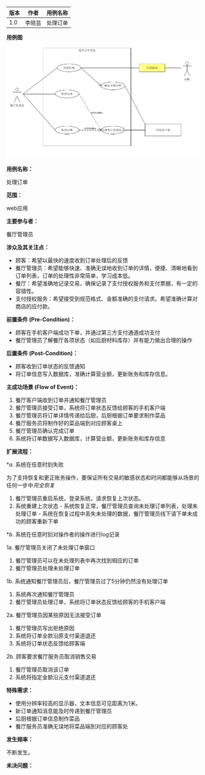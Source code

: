 |版本|作者|用例名称|
|--|--|--|
|1.0|李晓芸|处理订单|

**用例图**
![餐厅管理员用例图](img_use_case/manage_orders.PNG)

**用例名称：**

处理订单

**范围：**

web应用

**主要参与者：**

餐厅管理员

**涉众及其关注点：**
 - 顾客：希望以最快的速度收到订单处理后的反馈
 - 餐厅管理员：希望能够快速、准确无误地收到订单的详情，便捷、清晰地看到订单列表，订单的处理性非常简单，学习成本低。
 - 餐厅：希望准确地记录交易，确保记录了支付授权服务和支付票据，有一定的容错性。
 - 支付授权服务：希望接受到规范格式、金额准确的支付请求。希望准确计算对商店的应付款。

**前置条件 (Pre-Condition)：**

 - 顾客在手机客户端成功下单，并通过第三方支付通道成功支付
 - 餐厅管理员了解餐厅各项状态（如后厨材料库存）并有能力做出合理的操作

**后置条件 (Post-Condition)：**

 - 顾客收到订单状态的反馈通知
 - 将订单信息写入数据库，准确计算营业额，更新账务和库存信息。

**主成功场景 (Flow of Event)：**

 1. 餐厅客户端收到订单并通知餐厅管理员
 2. 餐厅管理员接受订单，系统将订单状态反馈给顾客的手机客户端
 3. 餐厅管理员将订单详情传递给后厨，后厨根据订单要求制作菜品
 4. 餐厅服务员将制作好的菜品端到对应顾客桌上
 5. 餐厅管理员确认完成订单
 6. 系统将订单数据写入数据库，计算营业额，更新账务和库存信息

**扩展流程：**

 <!-- a. 餐厅经理在任意时刻可进入超级管理员权限界面

   1. 输入超级管理员账号密码，系统进入超级管理员模式
   2. 超级管理员可以执行某些操作。例如，取消某一个已接受的订单并退款，更改订单金额。
   3. 系统恢复到普通用户权限 -->

 **a*. 系统在任意时刻失败

   为了支持恢复和更正账务操作，要保证所有交易的敏感状态和时间都能够从场景的任何一步中*完全恢复*

   1. 餐厅管理员重启系统，登录系统，请求恢复上次状态。
   2. 系统重建上次状态
	- 系统恢复正常，餐厅管理员查询未处理订单列表，处理未处理订单
	- 系统在恢复过程中丢失未处理的数据，餐厅管理员线下请下单未成功的顾客重新下单

 **b*. 系统在任意时刻对操作者的操作进行log记录

 1a. 餐厅管理员关闭了未处理订单窗口
   1. 餐厅管理员可以在未处理列表中再次找到相应的订单
   2. 餐厅管理员处理未处理订单

 1b. 系统通知餐厅管理员后，餐厅管理员过了5分钟仍然没有处理订单

   1. 系统再次通知餐厅管理员
   2. 餐厅管理员处理订单，系统将订单状态反馈给顾客的手机客户端

 2a. 餐厅管理员因某些原因无法接受订单

 1. 餐厅管理员写出拒绝原因
 2. 系统将订单全款沿原支付渠道退还
 3. 系统将订单状态反馈给顾客端

 2b. 顾客要求餐厅服务员取消销售交易

 1. 餐厅管理员取消该订单
 2. 系统将指定金额沿元支付渠道退还


**特殊需求：**

 - 使用分辨率较高的显示器，文本信息可见距离为1米。
 - 新订单通知消息能及时传递到餐厅管理员
 - 后厨根据订单信息制作菜品
 - 餐厅服务员准确无误地将菜品端到对应的顾客处

**发生频率：**

不断发生。

**未决问题：**
